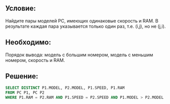 ## Условие:
Найдите пары моделей PC, имеющих одинаковые скорость и RAM. В результате каждая пара указывается только один раз, т.е. (i,j), но не (j,i).

## Необходимо:
Порядок вывода: модель с большим номером,
модель с меньшим номером, скорость и RAM.

## Решение:
```sql
SELECT DISTINCT P1.MODEL, P2.MODEL, P1.SPEED, P1.RAM
FROM PC P1, PC P2
WHERE P1.RAM = P2.RAM AND P1.SPEED = P2.SPEED AND P1.MODEL > P2.MODEL
```
